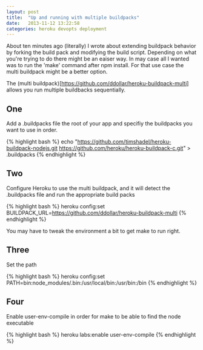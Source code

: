```yaml
---
layout: post
title:  "Up and running with multiple buildpacks"
date:   2013-11-12 13:22:58
categories: heroku devopts deployment
---
```


About ten minutes ago (literally) I wrote about extending buildpack behavior by forking the build pack and modifying the build script.
Depending on what you're trying to do there might be an eaiser way. In may case all I wanted was to run the 'make' command after npm install.
For that use case the multi buildpack might be a better option.

The (multi buildpack)[https://github.com/ddollar/heroku-buildpack-multi] allows you run multiple buildbacks sequentially.

## One
Add a .buildpacks file the root of your app and specifiy the buildpacks you want to use in order.

{% highlight bash %}
echo "https://github.com/timshadel/heroku-buildpack-nodejs.git
https://github.com/heroku/heroku-buildpack-c.git" > .buildpacks
{% endhighlight %}

## Two
Configure Heroku to use the multi buildpack, and it will detect the .buildpacks file and run the appropriate build packs

{% highlight bash %}
  heroku config:set BUILDPACK_URL=https://github.com/ddollar/heroku-buildpack-multi
{% endhighlight %}

You may have to tweak the environment a bit to get make to run right.

## Three
Set the path

{% highlight bash %}
  heroku config:set PATH=bin:node_modules/.bin:/usr/local/bin:/usr/bin:/bin
{% endhighlight %}

## Four
Enable user-env-compile in order for make to be able to find the node executable

{% highlight bash %}
  heroku labs:enable user-env-compile
{% endhighlight %}

